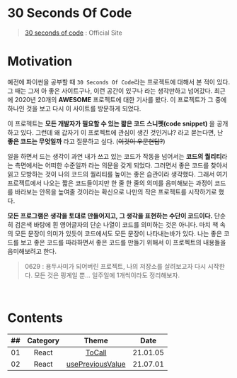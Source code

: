 # 30 Seconds Of Code

> [30 seconds of code](https://www.30secondsofcode.org/) : Official Site

# Motivation

예전에 파이썬을 공부할 때 `30 Seconds Of Code`라는 프로젝트에 대해서 본 적이 있다. 그 때는 그저 아 좋은 사이트구나, 이런 공간이 있구나 라는 생각만하고 넘어갔다. 최근에 2020년 20개의 **AWESOME** 프로젝트에 대한 기사를 봤다. 이 프로젝트가 그 중에 하나인 것을 보고 다시 이 사이트를 방문하게 되었다.

이 프로젝트는 **모든 개발자가 필요할 수 있는 짧은 코드 스니펫(code snippet)** 을 공개하고 있다. 그런데 왜 갑자기 이 프로젝트에 관심이 생긴 것인거냐? 라고 묻는다면, 난 **좋은 코드는 무엇일까** 라고 질문하고 싶다. (~~이것이 우문현답?~~)

일을 하면서 드는 생각이 과연 내가 쓰고 있는 코드가 작동을 넘어서는 **코드의 퀄리티**라는 측면에서는 어떠한 수준일까 라는 의문을 갖게 되었다. 그러면서 좋은 코드를 찾아서 읽고 모방하는 것이 나의 코드의 퀄리티를 높이는 좋은 습관이라 생각했다. 그래서 여기 프로젝트에서 나오는 짧은 코드들이지만 한 줄 한 줄의 의미를 음미해보는 과정이 코드를 바라보는 안목을 높여줄 것이라는 확신으로 나만의 작은 프로젝트를 시작하기로 했다.

**모든 프로그램은 생각을 토대로 만들어지고, 그 생각을 표현하는 수단이 코드이다.** 단순히 검은색 바탕에 흰 영어글자의 단순 나열이 코드를 의미하는 것은 아니다. 마치 책 속의 모든 문장이 의미가 있듯이 코드에서도 모든 문장이 나타내는바가 있다. 나는 좋은 코드를 보고 좋은 코드를 따라하면서 좋은 코드를 만들기 위해서 이 프로젝트의 내용들을 음미해보려고 한다.

> 0629 : 용두사미가 되어버린 프로젝트, 나의 저장소를 살려보고자 다시 시작한다. 모든 것은 핑계일 뿐... 일주일에 1개씩이라도 정리해보자.

<br />

# Contents

| ##  | Category |                     Theme                      |   Date   |
| :-: | :------: | :--------------------------------------------: | :------: |
| 01  |  React   |           [ToCall](./docs/ToCall.md)           | 21.01.05 |
| 02  |  React   | [usePreviousValue](./docs/usePreviousValue.md) | 21.07.01 |
